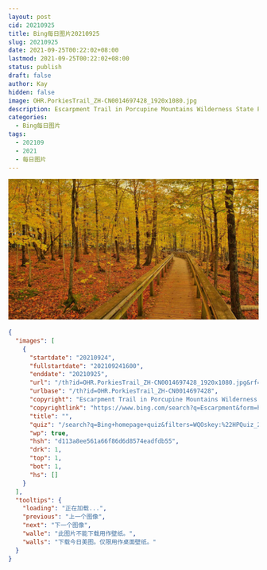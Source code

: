 ```yaml
---
layout: post
cid: 20210925
title: Bing每日图片20210925
slug: 20210925
date: 2021-09-25T00:22:02+08:00
lastmod: 2021-09-25T00:22:02+08:00
status: publish
draft: false
author: Kay
hidden: false
image: OHR.PorkiesTrail_ZH-CN0014697428_1920x1080.jpg
description: Escarpment Trail in Porcupine Mountains Wilderness State Park, Michigan (© Pat & Chuck Blackley/Alamy)
categories: 
  - Bing每日图片
tags: 
  - 202109
  - 2021
  - 每日图片
---
```

![Escarpment Trail in Porcupine Mountains Wilderness State Park, Michigan (© Pat & Chuck Blackley/Alamy)](OHR.PorkiesTrail_ZH-CN0014697428_1920x1080.jpg)
```json
{
  "images": [
    {
      "startdate": "20210924",
      "fullstartdate": "202109241600",
      "enddate": "20210925",
      "url": "/th?id=OHR.PorkiesTrail_ZH-CN0014697428_1920x1080.jpg&rf=LaDigue_1920x1080.jpg&pid=hp",
      "urlbase": "/th?id=OHR.PorkiesTrail_ZH-CN0014697428",
      "copyright": "Escarpment Trail in Porcupine Mountains Wilderness State Park, Michigan (© Pat & Chuck Blackley/Alamy)",
      "copyrightlink": "https://www.bing.com/search?q=Escarpment&form=hpcapt&mkt=zh-cn",
      "title": "",
      "quiz": "/search?q=Bing+homepage+quiz&filters=WQOskey:%22HPQuiz_20210924_PorkiesTrail%22&FORM=HPQUIZ",
      "wp": true,
      "hsh": "d113a8ee561a66f86d6d8574eadfdb55",
      "drk": 1,
      "top": 1,
      "bot": 1,
      "hs": []
    }
  ],
  "tooltips": {
    "loading": "正在加载...",
    "previous": "上一个图像",
    "next": "下一个图像",
    "walle": "此图片不能下载用作壁纸。",
    "walls": "下载今日美图。仅限用作桌面壁纸。"
  }
}
```
